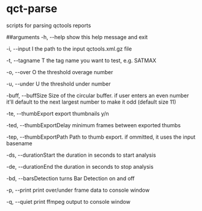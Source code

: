 # qct-parse
scripts for parsing qctools reports

##arguments
  -h, --help            show this help message and exit
  
  -i, --input I             the path to the input qctools.xml.gz file
  
  -t, --tagname T           the tag name you want to test, e.g. SATMAX
  
  -o, --over O              the threshold overage number
  
  -u, --under U             the threshold under number
  
  -buff, --buffSize         Size of the circular buffer. if user enters an even number it'll default to the next largest number to make it odd (default size 11)
                        
  -te, --thumbExport        export thumbnails y/n
  
  -ted, --thumbExportDelay  minimum frames between exported thumbs
                        
  -tep, --thumbExportPath   Path to thumb export. if ommitted, it uses the input basename
                        
  -ds, --durationStart      the duration in seconds to start analysis
                        
  -de, --durationEnd        the duration in seconds to stop analysis
                        
  -bd, --barsDetection      turns Bar Detection on and off
  
  -p, --print               print over/under frame data to console window
  
  -q, --quiet               print ffmpeg output to console window
